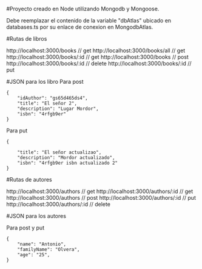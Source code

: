 #Proyecto creado en Node utilizando Mongodb y Mongoose.

Debe reemplazar el contenido de la variable "dbAtlas" ubicado en databases.ts por su enlace de conexion en MongodbAtlas.

#Rutas de libros

http://localhost:3000/books            // get
http://localhost:3000/books/all        // get
http://localhost:3000/books/:id        // get
http://localhost:3000/books            // post
http://localhost:3000/books/:id        // delete
http://localhost:3000/books/:id        // put

#JSON para los libro
Para post
```
{
    "idAuthor": "gs65d465ds4",
    "title": "El señor 2",
    "description": "Lugar Mordor",
    "isbn": "4rfgb9er"
}
```
Para put
```
{
    
    "title": "El señor actualizao",
    "description": "Mordor actualizado",
    "isbn": "4rfgb9er isbn actualizado 2"
}
```


#Rutas de autores

http://localhost:3000/authors          // get
http://localhost:3000/authors/:id      // get
http://localhost:3000/authors          // post
http://localhost:3000/authors/:id      // put
http://localhost:3000/authors/:id      // delete

#JSON para los autores

Para post y put
```
{
    "name": "Antonio",
    "familyName": "Olvera",
    "age": "25",
}
